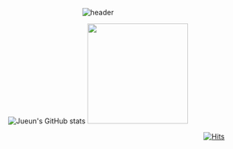 <div align="center">

![header](https://capsule-render.vercel.app/api?type=rounded&color=gradient&text=%20HELLO!%20&height=200&fontSize=100&textBg=true)
 <br>
        
<!-- 
        https://github.com/anuraghazra/github-readme-stats/blob/master/themes/README.md 
        https://github.com/anuraghazra/github-readme-stats
        https://github.com/kyechan99/capsule-render

        ![Jueun's GitHub stats](https://github-readme-stats.vercel.app/api?username=jueunkim205&show_icons=true&theme=synthwave&card_width=200)
-->


![Jueun's GitHub stats](https://github-readme-stats.vercel.app/api?username=jueunkim205&card_width="200px"&show_icons=true&theme=synthwave)
<img width="200"  style="margin-left:'5px'" src="https://github-readme-stats.vercel.app/api/top-langs/?username=jueunkim205&layout=compact">

</div>

<div align="right">
 
[![Hits](https://hits.seeyoufarm.com/api/count/incr/badge.svg?url=https%3A%2F%2Fgithub.com%2Fjueunkim205%2Fhit-counter&count_bg=%237E7E7E&title_bg=%232B2B2B&icon=postwoman.svg&icon_color=%238EBE72&title=hits&edge_flat=false)](https://hits.seeyoufarm.com)

</div>


<!-- 

이거 보고 따라하기
https://velog.io/@imysh578/github-Profile-%EA%BE%B8%EB%AF%B8%EA%B8%B0
https://yangsosolife.tistory.com/101

https://velog.io/@myway00/%EC%83%88%EB%A1%9C-%EB%B0%9B%EC%9D%80-Github-Badge
[https://velog.io/@myway00/%EC%83%88%EB%A1%9C-%EB%B0%9B%EC%9D%80-Github-Badge](https://soo-vely-dev.tistory.com/247)




**jueunkim205/jueunkim205** is a ✨ _special_ ✨ repository because its `README.md` (this file) appears on your GitHub profile.

Here are some ideas to get you started:

- 🔭 I’m currently working on ...
- 🌱 I’m currently learning ...
- 👯 I’m looking to collaborate on ...
- 🤔 I’m looking for help with ...
- 💬 Ask me about ...
- 📫 How to reach me: ...
- 😄 Pronouns: ...
- ⚡ Fun fact: ...

-->
